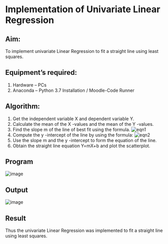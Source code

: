 # Implementation of Univariate Linear Regression
## Aim:
To implement univariate Linear Regression to fit a straight line using least squares.
## Equipment’s required:
1.	Hardware – PCs
2.	Anaconda – Python 3.7 Installation / Moodle-Code Runner
## Algorithm:
1.	Get the independent variable X and dependent variable Y.
2.	Calculate the mean of the X -values and the mean of the Y -values.
3.	Find the slope m of the line of best fit using the formula.
 ![eqn1](./eq1.jpg)
4.	Compute the y -intercept of the line by using the formula:
![eqn2](./eq2.jpg)  
5.	Use the slope m and the y -intercept to form the equation of the line.
6.	Obtain the straight line equation Y=mX+b and plot the scatterplot.
## Program
![image](https://github.com/Mario-Viofer-J/Univariate-Linear-Regression/assets/144979232/c47f697e-aedb-48a2-9ca3-6ecd4719e327)

## Output
![image](https://github.com/Mario-Viofer-J/Univariate-Linear-Regression/assets/144979232/2f45727b-a01c-4abd-b133-762198e54752)

## Result
Thus the univariate Linear Regression was implemented to fit a straight line using least squares.
